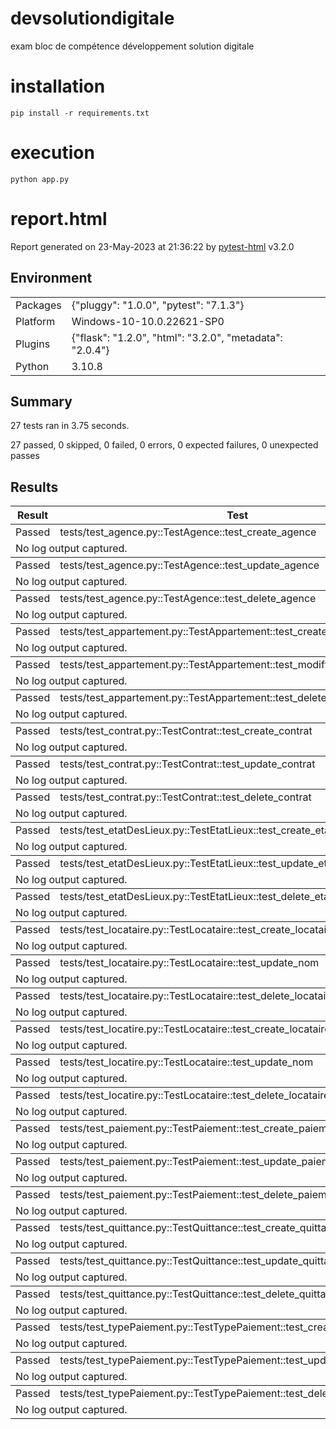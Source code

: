 # devsolutiondigitale
exam bloc de compétence développement solution digitale

# installation
```
pip install -r requirements.txt
```

# execution 
```
python app.py
```

<html>
  <head>
    <meta charset="utf-8"/>
    <title>report.html</title>
    <link href="assets/style.css" rel="stylesheet" type="text/css"/></head>
  <body onLoad="init()">
    <script>/* This Source Code Form is subject to the terms of the Mozilla Public
 * License, v. 2.0. If a copy of the MPL was not distributed with this file,
 * You can obtain one at http://mozilla.org/MPL/2.0/. */


function toArray(iter) {
    if (iter === null) {
        return null;
    }
    return Array.prototype.slice.call(iter);
}

function find(selector, elem) { // eslint-disable-line no-redeclare
    if (!elem) {
        elem = document;
    }
    return elem.querySelector(selector);
}

function findAll(selector, elem) {
    if (!elem) {
        elem = document;
    }
    return toArray(elem.querySelectorAll(selector));
}

function sortColumn(elem) {
    toggleSortStates(elem);
    const colIndex = toArray(elem.parentNode.childNodes).indexOf(elem);
    let key;
    if (elem.classList.contains('result')) {
        key = keyResult;
    } else if (elem.classList.contains('links')) {
        key = keyLink;
    } else {
        key = keyAlpha;
    }
    sortTable(elem, key(colIndex));
}

function showAllExtras() { // eslint-disable-line no-unused-vars
    findAll('.col-result').forEach(showExtras);
}

function hideAllExtras() { // eslint-disable-line no-unused-vars
    findAll('.col-result').forEach(hideExtras);
}

function showExtras(colresultElem) {
    const extras = colresultElem.parentNode.nextElementSibling;
    const expandcollapse = colresultElem.firstElementChild;
    extras.classList.remove('collapsed');
    expandcollapse.classList.remove('expander');
    expandcollapse.classList.add('collapser');
}

function hideExtras(colresultElem) {
    const extras = colresultElem.parentNode.nextElementSibling;
    const expandcollapse = colresultElem.firstElementChild;
    extras.classList.add('collapsed');
    expandcollapse.classList.remove('collapser');
    expandcollapse.classList.add('expander');
}

function showFilters() {
    let visibleString = getQueryParameter('visible') || 'all';
    visibleString = visibleString.toLowerCase();
    const checkedItems = visibleString.split(',');

    const filterItems = document.getElementsByClassName('filter');
    for (let i = 0; i < filterItems.length; i++) {
        filterItems[i].hidden = false;

        if (visibleString != 'all') {
            filterItems[i].checked = checkedItems.includes(filterItems[i].getAttribute('data-test-result'));
            filterTable(filterItems[i]);
        }
    }
}

function addCollapse() {
    // Add links for show/hide all
    const resulttable = find('table#results-table');
    const showhideall = document.createElement('p');
    showhideall.innerHTML = '<a href="javascript:showAllExtras()">Show all details</a> / ' +
                            '<a href="javascript:hideAllExtras()">Hide all details</a>';
    resulttable.parentElement.insertBefore(showhideall, resulttable);

    // Add show/hide link to each result
    findAll('.col-result').forEach(function(elem) {
        const collapsed = getQueryParameter('collapsed') || 'Passed';
        const extras = elem.parentNode.nextElementSibling;
        const expandcollapse = document.createElement('span');
        if (extras.classList.contains('collapsed')) {
            expandcollapse.classList.add('expander');
        } else if (collapsed.includes(elem.innerHTML)) {
            extras.classList.add('collapsed');
            expandcollapse.classList.add('expander');
        } else {
            expandcollapse.classList.add('collapser');
        }
        elem.appendChild(expandcollapse);

        elem.addEventListener('click', function(event) {
            if (event.currentTarget.parentNode.nextElementSibling.classList.contains('collapsed')) {
                showExtras(event.currentTarget);
            } else {
                hideExtras(event.currentTarget);
            }
        });
    });
}

function getQueryParameter(name) {
    const match = RegExp('[?&]' + name + '=([^&]*)').exec(window.location.search);
    return match && decodeURIComponent(match[1].replace(/\+/g, ' '));
}

function init () { // eslint-disable-line no-unused-vars
    resetSortHeaders();

    addCollapse();

    showFilters();

    sortColumn(find('.initial-sort'));

    findAll('.sortable').forEach(function(elem) {
        elem.addEventListener('click',
            function() {
                sortColumn(elem);
            }, false);
    });
}

function sortTable(clicked, keyFunc) {
    const rows = findAll('.results-table-row');
    const reversed = !clicked.classList.contains('asc');
    const sortedRows = sort(rows, keyFunc, reversed);
    /* Whole table is removed here because browsers acts much slower
     * when appending existing elements.
     */
    const thead = document.getElementById('results-table-head');
    document.getElementById('results-table').remove();
    const parent = document.createElement('table');
    parent.id = 'results-table';
    parent.appendChild(thead);
    sortedRows.forEach(function(elem) {
        parent.appendChild(elem);
    });
    document.getElementsByTagName('BODY')[0].appendChild(parent);
}

function sort(items, keyFunc, reversed) {
    const sortArray = items.map(function(item, i) {
        return [keyFunc(item), i];
    });

    sortArray.sort(function(a, b) {
        const keyA = a[0];
        const keyB = b[0];

        if (keyA == keyB) return 0;

        if (reversed) {
            return keyA < keyB ? 1 : -1;
        } else {
            return keyA > keyB ? 1 : -1;
        }
    });

    return sortArray.map(function(item) {
        const index = item[1];
        return items[index];
    });
}

function keyAlpha(colIndex) {
    return function(elem) {
        return elem.childNodes[1].childNodes[colIndex].firstChild.data.toLowerCase();
    };
}

function keyLink(colIndex) {
    return function(elem) {
        const dataCell = elem.childNodes[1].childNodes[colIndex].firstChild;
        return dataCell == null ? '' : dataCell.innerText.toLowerCase();
    };
}

function keyResult(colIndex) {
    return function(elem) {
        const strings = ['Error', 'Failed', 'Rerun', 'XFailed', 'XPassed',
            'Skipped', 'Passed'];
        return strings.indexOf(elem.childNodes[1].childNodes[colIndex].firstChild.data);
    };
}

function resetSortHeaders() {
    findAll('.sort-icon').forEach(function(elem) {
        elem.parentNode.removeChild(elem);
    });
    findAll('.sortable').forEach(function(elem) {
        const icon = document.createElement('div');
        icon.className = 'sort-icon';
        icon.textContent = 'vvv';
        elem.insertBefore(icon, elem.firstChild);
        elem.classList.remove('desc', 'active');
        elem.classList.add('asc', 'inactive');
    });
}

function toggleSortStates(elem) {
    //if active, toggle between asc and desc
    if (elem.classList.contains('active')) {
        elem.classList.toggle('asc');
        elem.classList.toggle('desc');
    }

    //if inactive, reset all other functions and add ascending active
    if (elem.classList.contains('inactive')) {
        resetSortHeaders();
        elem.classList.remove('inactive');
        elem.classList.add('active');
    }
}

function isAllRowsHidden(value) {
    return value.hidden == false;
}

function filterTable(elem) { // eslint-disable-line no-unused-vars
    const outcomeAtt = 'data-test-result';
    const outcome = elem.getAttribute(outcomeAtt);
    const classOutcome = outcome + ' results-table-row';
    const outcomeRows = document.getElementsByClassName(classOutcome);

    for(let i = 0; i < outcomeRows.length; i++){
        outcomeRows[i].hidden = !elem.checked;
    }

    const rows = findAll('.results-table-row').filter(isAllRowsHidden);
    const allRowsHidden = rows.length == 0 ? true : false;
    const notFoundMessage = document.getElementById('not-found-message');
    notFoundMessage.hidden = !allRowsHidden;
}
</script>
    <h1>report.html</h1>
    <p>Report generated on 23-May-2023 at 21:36:22 by <a href="https://pypi.python.org/pypi/pytest-html">pytest-html</a> v3.2.0</p>
    <h2>Environment</h2>
    <table id="environment">
      <tr>
        <td>Packages</td>
        <td>{"pluggy": "1.0.0", "pytest": "7.1.3"}</td></tr>
      <tr>
        <td>Platform</td>
        <td>Windows-10-10.0.22621-SP0</td></tr>
      <tr>
        <td>Plugins</td>
        <td>{"flask": "1.2.0", "html": "3.2.0", "metadata": "2.0.4"}</td></tr>
      <tr>
        <td>Python</td>
        <td>3.10.8</td></tr></table>
    <h2>Summary</h2>
    <p>27 tests ran in 3.75 seconds. </p>
    <p class="filter" hidden="true">(Un)check the boxes to filter the results.</p><input checked="true" class="filter" data-test-result="passed" hidden="true" name="filter_checkbox" onChange="filterTable(this)" type="checkbox"/><span class="passed">27 passed</span>, <input checked="true" class="filter" data-test-result="skipped" disabled="true" hidden="true" name="filter_checkbox" onChange="filterTable(this)" type="checkbox"/><span class="skipped">0 skipped</span>, <input checked="true" class="filter" data-test-result="failed" disabled="true" hidden="true" name="filter_checkbox" onChange="filterTable(this)" type="checkbox"/><span class="failed">0 failed</span>, <input checked="true" class="filter" data-test-result="error" disabled="true" hidden="true" name="filter_checkbox" onChange="filterTable(this)" type="checkbox"/><span class="error">0 errors</span>, <input checked="true" class="filter" data-test-result="xfailed" disabled="true" hidden="true" name="filter_checkbox" onChange="filterTable(this)" type="checkbox"/><span class="xfailed">0 expected failures</span>, <input checked="true" class="filter" data-test-result="xpassed" disabled="true" hidden="true" name="filter_checkbox" onChange="filterTable(this)" type="checkbox"/><span class="xpassed">0 unexpected passes</span>
    <h2>Results</h2>
    <table id="results-table">
      <thead id="results-table-head">
        <tr>
          <th class="sortable result initial-sort" col="result">Result</th>
          <th class="sortable" col="name">Test</th>
          <th class="sortable" col="duration">Duration</th>
          <th class="sortable links" col="links">Links</th></tr>
        <tr hidden="true" id="not-found-message">
          <th colspan="4">No results found. Try to check the filters</th></tr></thead>
      <tbody class="passed results-table-row">
        <tr>
          <td class="col-result">Passed</td>
          <td class="col-name">tests/test_agence.py::TestAgence::test_create_agence</td>
          <td class="col-duration">0.43</td>
          <td class="col-links"></td></tr>
        <tr>
          <td class="extra" colspan="4">
            <div class="empty log">No log output captured.</div></td></tr></tbody>
      <tbody class="passed results-table-row">
        <tr>
          <td class="col-result">Passed</td>
          <td class="col-name">tests/test_agence.py::TestAgence::test_update_agence</td>
          <td class="col-duration">0.00</td>
          <td class="col-links"></td></tr>
        <tr>
          <td class="extra" colspan="4">
            <div class="empty log">No log output captured.</div></td></tr></tbody>
      <tbody class="passed results-table-row">
        <tr>
          <td class="col-result">Passed</td>
          <td class="col-name">tests/test_agence.py::TestAgence::test_delete_agence</td>
          <td class="col-duration">0.05</td>
          <td class="col-links"></td></tr>
        <tr>
          <td class="extra" colspan="4">
            <div class="empty log">No log output captured.</div></td></tr></tbody>
      <tbody class="passed results-table-row">
        <tr>
          <td class="col-result">Passed</td>
          <td class="col-name">tests/test_appartement.py::TestAppartement::test_create_appartement</td>
          <td class="col-duration">0.36</td>
          <td class="col-links"></td></tr>
        <tr>
          <td class="extra" colspan="4">
            <div class="empty log">No log output captured.</div></td></tr></tbody>
      <tbody class="passed results-table-row">
        <tr>
          <td class="col-result">Passed</td>
          <td class="col-name">tests/test_appartement.py::TestAppartement::test_modify_appartement</td>
          <td class="col-duration">0.00</td>
          <td class="col-links"></td></tr>
        <tr>
          <td class="extra" colspan="4">
            <div class="empty log">No log output captured.</div></td></tr></tbody>
      <tbody class="passed results-table-row">
        <tr>
          <td class="col-result">Passed</td>
          <td class="col-name">tests/test_appartement.py::TestAppartement::test_delete_appartement</td>
          <td class="col-duration">0.06</td>
          <td class="col-links"></td></tr>
        <tr>
          <td class="extra" colspan="4">
            <div class="empty log">No log output captured.</div></td></tr></tbody>
      <tbody class="passed results-table-row">
        <tr>
          <td class="col-result">Passed</td>
          <td class="col-name">tests/test_contrat.py::TestContrat::test_create_contrat</td>
          <td class="col-duration">0.31</td>
          <td class="col-links"></td></tr>
        <tr>
          <td class="extra" colspan="4">
            <div class="empty log">No log output captured.</div></td></tr></tbody>
      <tbody class="passed results-table-row">
        <tr>
          <td class="col-result">Passed</td>
          <td class="col-name">tests/test_contrat.py::TestContrat::test_update_contrat</td>
          <td class="col-duration">0.00</td>
          <td class="col-links"></td></tr>
        <tr>
          <td class="extra" colspan="4">
            <div class="empty log">No log output captured.</div></td></tr></tbody>
      <tbody class="passed results-table-row">
        <tr>
          <td class="col-result">Passed</td>
          <td class="col-name">tests/test_contrat.py::TestContrat::test_delete_contrat</td>
          <td class="col-duration">0.05</td>
          <td class="col-links"></td></tr>
        <tr>
          <td class="extra" colspan="4">
            <div class="empty log">No log output captured.</div></td></tr></tbody>
      <tbody class="passed results-table-row">
        <tr>
          <td class="col-result">Passed</td>
          <td class="col-name">tests/test_etatDesLieux.py::TestEtatLieux::test_create_etat_des_lieux</td>
          <td class="col-duration">0.38</td>
          <td class="col-links"></td></tr>
        <tr>
          <td class="extra" colspan="4">
            <div class="empty log">No log output captured.</div></td></tr></tbody>
      <tbody class="passed results-table-row">
        <tr>
          <td class="col-result">Passed</td>
          <td class="col-name">tests/test_etatDesLieux.py::TestEtatLieux::test_update_etat_des_lieux</td>
          <td class="col-duration">0.00</td>
          <td class="col-links"></td></tr>
        <tr>
          <td class="extra" colspan="4">
            <div class="empty log">No log output captured.</div></td></tr></tbody>
      <tbody class="passed results-table-row">
        <tr>
          <td class="col-result">Passed</td>
          <td class="col-name">tests/test_etatDesLieux.py::TestEtatLieux::test_delete_etat_des_lieux</td>
          <td class="col-duration">0.05</td>
          <td class="col-links"></td></tr>
        <tr>
          <td class="extra" colspan="4">
            <div class="empty log">No log output captured.</div></td></tr></tbody>
      <tbody class="passed results-table-row">
        <tr>
          <td class="col-result">Passed</td>
          <td class="col-name">tests/test_locataire.py::TestLocataire::test_create_locataire</td>
          <td class="col-duration">0.29</td>
          <td class="col-links"></td></tr>
        <tr>
          <td class="extra" colspan="4">
            <div class="empty log">No log output captured.</div></td></tr></tbody>
      <tbody class="passed results-table-row">
        <tr>
          <td class="col-result">Passed</td>
          <td class="col-name">tests/test_locataire.py::TestLocataire::test_update_nom</td>
          <td class="col-duration">0.00</td>
          <td class="col-links"></td></tr>
        <tr>
          <td class="extra" colspan="4">
            <div class="empty log">No log output captured.</div></td></tr></tbody>
      <tbody class="passed results-table-row">
        <tr>
          <td class="col-result">Passed</td>
          <td class="col-name">tests/test_locataire.py::TestLocataire::test_delete_locataire</td>
          <td class="col-duration">0.05</td>
          <td class="col-links"></td></tr>
        <tr>
          <td class="extra" colspan="4">
            <div class="empty log">No log output captured.</div></td></tr></tbody>
      <tbody class="passed results-table-row">
        <tr>
          <td class="col-result">Passed</td>
          <td class="col-name">tests/test_locatire.py::TestLocataire::test_create_locataire</td>
          <td class="col-duration">0.28</td>
          <td class="col-links"></td></tr>
        <tr>
          <td class="extra" colspan="4">
            <div class="empty log">No log output captured.</div></td></tr></tbody>
      <tbody class="passed results-table-row">
        <tr>
          <td class="col-result">Passed</td>
          <td class="col-name">tests/test_locatire.py::TestLocataire::test_update_nom</td>
          <td class="col-duration">0.00</td>
          <td class="col-links"></td></tr>
        <tr>
          <td class="extra" colspan="4">
            <div class="empty log">No log output captured.</div></td></tr></tbody>
      <tbody class="passed results-table-row">
        <tr>
          <td class="col-result">Passed</td>
          <td class="col-name">tests/test_locatire.py::TestLocataire::test_delete_locataire</td>
          <td class="col-duration">0.05</td>
          <td class="col-links"></td></tr>
        <tr>
          <td class="extra" colspan="4">
            <div class="empty log">No log output captured.</div></td></tr></tbody>
      <tbody class="passed results-table-row">
        <tr>
          <td class="col-result">Passed</td>
          <td class="col-name">tests/test_paiement.py::TestPaiement::test_create_paiement</td>
          <td class="col-duration">0.35</td>
          <td class="col-links"></td></tr>
        <tr>
          <td class="extra" colspan="4">
            <div class="empty log">No log output captured.</div></td></tr></tbody>
      <tbody class="passed results-table-row">
        <tr>
          <td class="col-result">Passed</td>
          <td class="col-name">tests/test_paiement.py::TestPaiement::test_update_paiement</td>
          <td class="col-duration">0.00</td>
          <td class="col-links"></td></tr>
        <tr>
          <td class="extra" colspan="4">
            <div class="empty log">No log output captured.</div></td></tr></tbody>
      <tbody class="passed results-table-row">
        <tr>
          <td class="col-result">Passed</td>
          <td class="col-name">tests/test_paiement.py::TestPaiement::test_delete_paiement</td>
          <td class="col-duration">0.05</td>
          <td class="col-links"></td></tr>
        <tr>
          <td class="extra" colspan="4">
            <div class="empty log">No log output captured.</div></td></tr></tbody>
      <tbody class="passed results-table-row">
        <tr>
          <td class="col-result">Passed</td>
          <td class="col-name">tests/test_quittance.py::TestQuittance::test_create_quittance</td>
          <td class="col-duration">0.28</td>
          <td class="col-links"></td></tr>
        <tr>
          <td class="extra" colspan="4">
            <div class="empty log">No log output captured.</div></td></tr></tbody>
      <tbody class="passed results-table-row">
        <tr>
          <td class="col-result">Passed</td>
          <td class="col-name">tests/test_quittance.py::TestQuittance::test_update_quittance</td>
          <td class="col-duration">0.00</td>
          <td class="col-links"></td></tr>
        <tr>
          <td class="extra" colspan="4">
            <div class="empty log">No log output captured.</div></td></tr></tbody>
      <tbody class="passed results-table-row">
        <tr>
          <td class="col-result">Passed</td>
          <td class="col-name">tests/test_quittance.py::TestQuittance::test_delete_quittance</td>
          <td class="col-duration">0.05</td>
          <td class="col-links"></td></tr>
        <tr>
          <td class="extra" colspan="4">
            <div class="empty log">No log output captured.</div></td></tr></tbody>
      <tbody class="passed results-table-row">
        <tr>
          <td class="col-result">Passed</td>
          <td class="col-name">tests/test_typePaiement.py::TestTypePaiement::test_create_type_paiement</td>
          <td class="col-duration">0.36</td>
          <td class="col-links"></td></tr>
        <tr>
          <td class="extra" colspan="4">
            <div class="empty log">No log output captured.</div></td></tr></tbody>
      <tbody class="passed results-table-row">
        <tr>
          <td class="col-result">Passed</td>
          <td class="col-name">tests/test_typePaiement.py::TestTypePaiement::test_update_type_paiement</td>
          <td class="col-duration">0.00</td>
          <td class="col-links"></td></tr>
        <tr>
          <td class="extra" colspan="4">
            <div class="empty log">No log output captured.</div></td></tr></tbody>
      <tbody class="passed results-table-row">
        <tr>
          <td class="col-result">Passed</td>
          <td class="col-name">tests/test_typePaiement.py::TestTypePaiement::test_delete_type_paiement</td>
          <td class="col-duration">0.05</td>
          <td class="col-links"></td></tr>
        <tr>
          <td class="extra" colspan="4">
            <div class="empty log">No log output captured.</div></td></tr></tbody></table></body></html>
